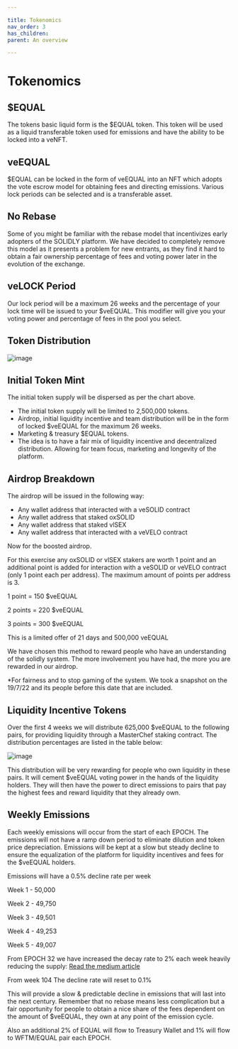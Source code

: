 ```yaml
---

title: Tokenomics
nav_order: 3
has_children:
parent: An overview

---
```


# Tokenomics

## $EQUAL

The tokens basic liquid form is the $EQUAL token. This token will be used as a liquid transferable token used for emissions and have the ability to be locked into a veNFT.

## veEQUAL

$EQUAL can be locked in the form of veEQUAL into an NFT which adopts the vote escrow model for obtaining fees and directing emissions. Various lock periods can be selected and is a transferable asset.

## No Rebase

Some of you might be familiar with the rebase model that incentivizes early adopters of the SOLIDLY platform. We have decided to completely remove this model as it presents a problem for new entrants, as they find it hard to obtain a fair ownership percentage of fees and voting power later in the evolution of the exchange.

## veLOCK Period

Our lock period will be a maximum 26 weeks and the percentage of your lock time will be issued to your $veEQUAL. This modifier will give you your voting power and percentage of fees in the pool you select.

## Token Distribution

![image](https://github.com/equalizer-docs/equalizer-docs.github.io/assets/100238995/1d430455-edb3-4144-923b-eccd4455fca6)

## Initial Token Mint

The initial token supply will be dispersed as per the chart above.

* The initial token supply will be limited to 2,500,000 tokens.
* Airdrop, initial liquidity incentive and team distribution will be in the form of locked $veEQUAL for the maximum 26 weeks.
* Marketing & treasury $EQUAL tokens.
* The idea is to have a fair mix of liquidity incentive and decentralized distribution. Allowing for team focus, marketing and longevity of the platform.

## Airdrop Breakdown

The airdrop will be issued in the following way:

* Any wallet address that interacted with a veSOLID contract
* Any wallet address that staked oxSOLID
* Any wallet address that staked vlSEX
* Any wallet address that interacted with a veVELO contract

Now for the boosted airdrop.

For this exercise any oxSOLID or vlSEX stakers are worth 1 point and an additional point is added for interaction with a veSOLID or veVELO contract (only 1 point each per address). The maximum amount of points per address is 3.

1 point = 150 $veEQUAL

2 points = 220 $veEQUAL

3 points = 300 $veEQUAL

This is a limited offer of 21 days and 500,000 veEQUAL

We have chosen this method to reward people who have an understanding of the solidly system. The more involvement you have had, the more you are rewarded in our airdrop.

*For fairness and to stop gaming of the system. We took a snapshot on the 19/7/22 and its people before this date that are included.

## Liquidity Incentive Tokens

Over the first 4 weeks we will distribute 625,000 $veEQUAL to the following pairs, for providing liquidity through a MasterChef staking contract. The distribution percentages are listed in the table below:

![image](https://github.com/equalizer-docs/equalizer-docs.github.io/assets/100238995/2f5b5b9a-6946-47e2-b553-623e7a1da832)

This distribution will be very rewarding for people who own liquidity in these pairs. It will cement $veEQUAL voting power in the hands of the liquidity holders. They will then have the power to direct emissions to pairs that pay the highest fees and reward liquidity that they already own.

## Weekly Emissions

Each weekly emissions will occur from the start of each EPOCH. The emissions will not have a ramp down period to eliminate dilution and token price depreciation. Emissions will be kept at a slow but steady decline to ensure the equalization of the platform for liquidity incentives and fees for the $veEQUAL holders.

Emissions will have a 0.5% decline rate per week

Week 1 - 50,000

Week 2 - 49,750

Week 3 - 49,501

Week 4 - 49,253

Week 5 - 49,007

From EPOCH 32 we have increased the decay rate to 2% each week heavily reducing the supply: [Read the medium article](https://medium.com/equalizer-exchange/building-a-sustainable-future-for-equal-with-the-adaption-of-our-emissions-4eae317cd56)


From week 104 The decline rate will reset to 0.1%

This will provide a slow & predictable decline in emissions that will last into the next century.
Remember that no rebase means less complication but a fair opportunity for people to obtain a nice share of the fees dependent on the amount of $veEQUAL, they own at any point of the emission cycle.

Also an additional 2% of EQUAL will flow to Treasury Wallet and 1% will flow to WFTM/EQUAL pair each EPOCH.
